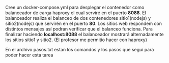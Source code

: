 Cree un docker-compose.yml para desplegar el contenedor como balanceador de carga haproxy el cual serviré en el puerto **8088**. El balanceador realiza el balanceo de dos contenedores sitio1(nodejs) y sitio2(nodejs) que servirén en el puerto **80**.  Los sitios web respondem con distintos mensajes así podran verificar que el balanceo funciona.  Para finalizar haciendo **localhost:8088** el balanceador mostrará alternadamente los sitios sitio1 y sitio2. 
(El profesor me permitio hacer con haproxy)

En el archivo pasos.txt estan los comandos y los pasos que seguí para poder hacer esta tarea
